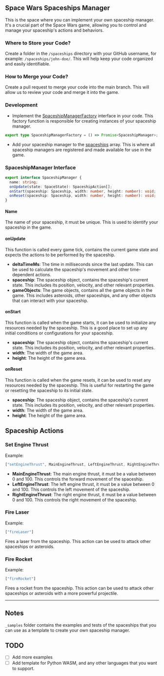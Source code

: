 ## Space Wars Spaceships Manager
This is the space where you can implement your own spaceship manager. It's a crucial part of the Space Wars game, allowing you to control and manage your spaceship's actions and behaviors.

### Where to Store your Code?
Create a folder in the `/spaceships` directory with your GitHub username, for example: `/spaceships/john-doe/`. This will help keep your code organized and easily identifiable.

### How to Merge your Code?
Create a pull request to merge your code into the main branch. This will allow us to review your code and merge it into the game. 

### Development
- Implement the [SpaceshipManagerFactory](./spaceshipManager.ts) interface in your code. This factory function is responsible for creating instances of your spaceship manager.

```ts
export type SpaceshipManagerFactory = () => Promise<SpaceshipManager>;
```

- Add your spaceship manager to the [spaceships](./index.ts) array. This is where all spaceship managers are registered and made available for use in the game.

### SpaceshipManager Interface
```ts
export interface SpaceshipManager {
  name: string;
  onUpdate(state: SpaceState): SpaceshipAction[];
  onStart(spaceship: Spaceship, width: number, height: number): void;
  onReset(spaceship: Spaceship, width: number, height: number): void;
}
```

#### Name
The name of your spaceship, it must be unique. This is used to identify your spaceship in the game.

#### onUpdate
This function is called every game tick, contains the current game state and expects the actions to be performed by the spaceship.

- **deltaTimeMs**: The time in milliseconds since the last update. This can be used to calculate the spaceship's movement and other time-dependent actions.
- **spaceship**: The spaceship object, contains the spaceship's current state. This includes its position, velocity, and other relevant properties.
- **gameObjects**: The game objects, contains all the game objects in the game. This includes asteroids, other spaceships, and any other objects that can interact with your spaceship.

#### onStart
This function is called when the game starts, it can be used to initialize any resources needed by the spaceship. This is a good place to set up any initial conditions or configurations for your spaceship. 

- **spaceship**: The spaceship object, contains the spaceship's current state. This includes its position, velocity, and other relevant properties.
- **width**: The width of the game area.
- **height**: The height of the game area.

#### onReset
This function is called when the game resets, it can be used to reset any resources needed by the spaceship. This is useful for restarting the game or resetting the spaceship to its initial state.

- **spaceship**: The spaceship object, contains the spaceship's current state. This includes its position, velocity, and other relevant properties.
- **width**: The width of the game area.
- **height**: The height of the game area.

## Spaceship Actions
### Set Engine Thrust
Example: 
```ts
["setEngineThrust", MainEngineThrust, LeftEngineThrust, RightEngineThrust]
```

- **MainEngineThrust**: The main engine thrust, it must be a value between 0 and 100. This controls the forward movement of the spaceship.
- **LeftEngineThrust**: The left engine thrust, it must be a value between 0 and 100. This controls the left movement of the spaceship.
- **RightEngineThrust**: The right engine thrust, it must be a value between 0 and 100. This controls the right movement of the spaceship.


### Fire Laser
Example:
```ts
["fireLaser"]
```

Fires a laser from the spaceship. This action can be used to attack other spaceships or asteroids.

### Fire Rocket
Example:
```ts
["fireRocket"]
```

Fires a rocket from the spaceship. This action can be used to attack other spaceships or asteroids with a more powerful projectile.

---

## Notes
`_samples` folder contains the examples and tests of the spaceships that you can use as a template to create your own spaceship manager.

## TODO
- [ ] Add more examples
- [ ] Add template for Python WASM, and any other languages that you want to support.
